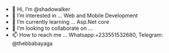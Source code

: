 - 👋 Hi, I’m @shadowalker
- 👀 I’m interested in ... Web and Mobile Development
- 🌱 I’m currently learning ... Asp.Net core
- 💞️ I’m looking to collaborate on ...
- 📫 How to reach me ... Whatsapp:+233551532680, Telegram: @thebbabayaga

<!---
shawdowalker/shawdowalker is a ✨ special ✨ repository because its `README.md` (this file) appears on your GitHub profile.
You can click the Preview link to take a look at your changes.
--->
